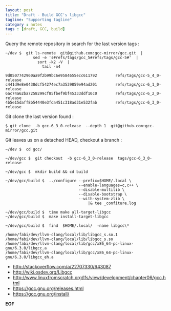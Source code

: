 ```yaml
---
layout: post
title: "Draft - Build GCC's libgcc"
tagline: "Supporting tagline"
category : notes
tags : [draft, GCC, build]
---
```


Query the remote repository in search for the last version tags :

    ~/dev $  git ls-remote  git@github.com:gcc-mirror/gcc.git  |
                sed -e 's#refs/tags/gcc_5#refs/tags/gcc-5#'  |
                  sort -k2 -V  |
                    tail -n4

    9d0507742960aa9f2b99bc6e9584655ecc611792        refs/tags/gcc-5_4_0-release
    c441d9e8e0438dcf54274ec7a3539859e94ad201        refs/tags/gcc-6_1_0-release
    6ac74a62ba7258299cf85fbef9bf45333ddf10c0        refs/tags/gcc-6_2_0-release
    4b5e15daff8b54440e3fda451c318ad31e532fab        refs/tags/gcc-6_3_0-release

Git clone the last version found :

    $ git clone  -b gcc-6_3_0-release  --depth 1  git@github.com:gcc-mirror/gcc.git

Git leaves us on a detached HEAD, checkout a branch :

    ~/dev $  cd gcc/

    ~/dev/gcc $  git checkout  -b gcc-6_3_0-release  tags/gcc-6_3_0-release

    ~/dev/gcc $  mkdir build && cd build

    ~/dev/gcc/build $  ../configure --prefix=$HOME/.local \
                                    --enable-languages=c,c++ \
                                    --disable-multilib \
                                    --disable-bootstrap \
                                    --with-system-zlib \
                                        |& tee _confiture.log

    ~/dev/gcc/build $  time make all-target-libgcc
    ~/dev/gcc/build $  make install-target-libgcc

    ~/dev/gcc/build $  find  $HOME/.local/  -name libgcc\*

    /home/fabi/dev/llvm-clang/local/lib/libgcc_s.so.1
    /home/fabi/dev/llvm-clang/local/lib/libgcc_s.so
    /home/fabi/dev/llvm-clang/local/lib/gcc/x86_64-pc-linux-gnu/6.3.0/libgcc.a
    /home/fabi/dev/llvm-clang/local/lib/gcc/x86_64-pc-linux-gnu/6.3.0/libgcc_eh.a

* <http://stackoverflow.com/a/22707330/643087>
* <http://wiki.osdev.org/Libgcc>
* <http://www.linuxfromscratch.org/lfs/view/development/chapter06/gcc.html>
* <https://gcc.gnu.org/releases.html>
* <https://gcc.gnu.org/install/>

__EOF__
